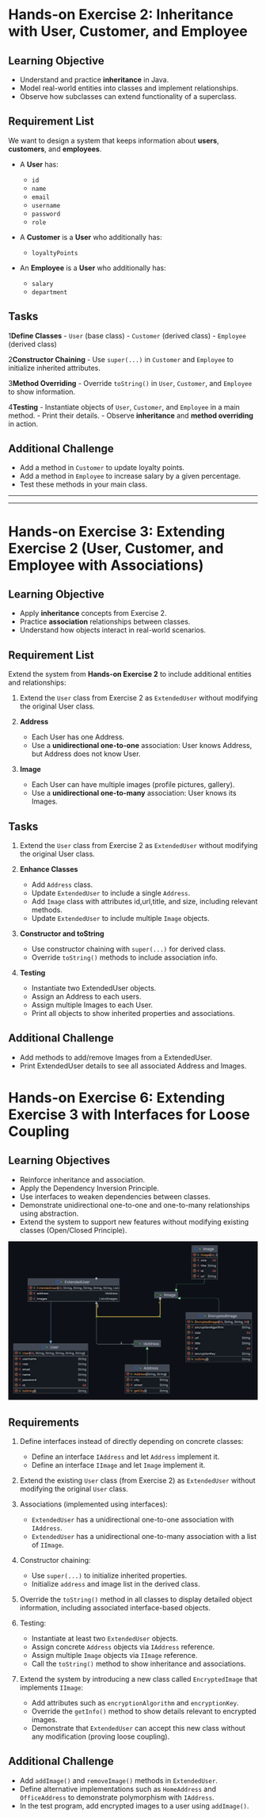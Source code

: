 # Hands-on Exercise 2: Inheritance with User, Customer, and Employee

## Learning Objective
- Understand and practice **inheritance** in Java.
- Model real-world entities into classes and implement relationships.
- Observe how subclasses can extend functionality of a superclass.



## Requirement List
We want to design a system that keeps information about **users**, **customers**, and **employees**.

- A **User** has:
    - `id`
    - `name`
    - `email`
    - `username`
    - `password`
    - `role`

- A **Customer** is a **User** who additionally has:
    - `loyaltyPoints`

- An **Employee** is a **User** who additionally has:
    - `salary`
    - `department`



## Tasks

1**Define Classes**
    - `User` (base class)
    - `Customer` (derived class)
    - `Employee` (derived class)

2**Constructor Chaining**
    - Use `super(...)` in `Customer` and `Employee` to initialize inherited attributes.

3**Method Overriding**
    - Override `toString()` in `User`, `Customer`, and `Employee` to show information.

4**Testing**
    - Instantiate objects of `User`, `Customer`, and `Employee` in a main method.
    - Print their details.
    - Observe **inheritance** and **method overriding** in action.



## Additional Challenge
- Add a method in `Customer` to update loyalty points.
- Add a method in `Employee` to increase salary by a given percentage.
- Test these methods in your main class.

***
***





# Hands-on Exercise 3: Extending Exercise 2 (User, Customer, and Employee with Associations)

## Learning Objective
- Apply **inheritance** concepts from Exercise 2.
- Practice **association** relationships between classes.
- Understand how objects interact in real-world scenarios.



## Requirement List
Extend the system from **Hands-on Exercise 2** to include additional entities and relationships:

1. Extend the `User` class from Exercise 2 as `ExtendedUser` without modifying the original User class.

2. **Address**
    - Each User has one Address.
    - Use a **unidirectional one-to-one** association: User knows Address, but Address does not know User.

3. **Image**
    - Each User can have multiple images (profile pictures, gallery).
    - Use a **unidirectional one-to-many** association: User knows its Images.



## Tasks

1. Extend the `User` class from Exercise 2 as `ExtendedUser` without modifying the original User class.

2. **Enhance Classes**
    - Add `Address` class.
    - Update `ExtendedUser` to include a single `Address`.
    - Add `Image` class with attributes id,url,title, and size, including relevant methods.
    - Update `ExtendedUser` to include multiple `Image` objects.

2. **Constructor and toString**
    - Use constructor chaining with `super(...)` for derived class.
    - Override `toString()` methods to include association info.

3. **Testing**
    - Instantiate two ExtendedUser objects.
    - Assign an Address to each users.
    - Assign multiple Images to each User.
    - Print all objects to show inherited properties and associations.



## Additional Challenge
- Add methods to add/remove Images from a ExtendedUser.
- Print ExtendedUser details to see all associated Address and Images.



# Hands-on Exercise 6: Extending Exercise 3 with Interfaces for Loose Coupling

## Learning Objectives
- Reinforce inheritance and association.
- Apply the Dependency Inversion Principle.
- Use interfaces to weaken dependencies between classes.
- Demonstrate unidirectional one-to-one and one-to-many relationships using abstraction.
- Extend the system to support new features without modifying existing classes (Open/Closed Principle).

![](../../resources/interface-exercise.png)

## Requirements

1. Define interfaces instead of directly depending on concrete classes:
    - Define an interface `IAddress` and let `Address` implement it.
    - Define an interface `IImage` and let `Image` implement it.

2. Extend the existing `User` class (from Exercise 2) as `ExtendedUser` without modifying the original `User` class.

3. Associations (implemented using interfaces):
    - `ExtendedUser` has a unidirectional one-to-one association with `IAddress`.
    - `ExtendedUser` has a unidirectional one-to-many association with a list of `IImage`.

4. Constructor chaining:
    - Use `super(...)` to initialize inherited properties.
    - Initialize `address` and image list in the derived class.

5. Override the `toString()` method in all classes to display detailed object information, including associated interface-based objects.

6. Testing:
    - Instantiate at least two `ExtendedUser` objects.
    - Assign concrete `Address` objects via `IAddress` reference.
    - Assign multiple `Image` objects via `IImage` reference.
    - Call the `toString()` method to show inheritance and associations.

7. Extend the system by introducing a new class called `EncryptedImage` that implements `IImage`:
    - Add attributes such as `encryptionAlgorithm` and `encryptionKey`.
    - Override the `getInfo()` method to show details relevant to encrypted images.
    - Demonstrate that `ExtendedUser` can accept this new class without any modification (proving loose coupling).

## Additional Challenge
- Add `addImage()` and `removeImage()` methods in `ExtendedUser`.
- Define alternative implementations such as `HomeAddress` and `OfficeAddress` to demonstrate polymorphism with `IAddress`.
- In the test program, add encrypted images to a user using `addImage()`.

